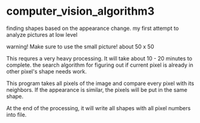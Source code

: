 # computer_vision_algorithm3
finding shapes based on the appearance change. my first attempt to analyze pictures at low level


warning!
Make sure to use the small picture! about 50 x 50 

This requres a very heavy processing. It will take about 10 - 20 minutes to complete. the search algorithm for figuring out
if current pixel is already in other pixel's shape needs work.

This program takes all pixels of the image and compare every pixel with its neighbors. If the appearance is similar, 
the pixels will be put in the same shape.

At the end of the processing, it will write all shapes with all pixel numbers into file.

